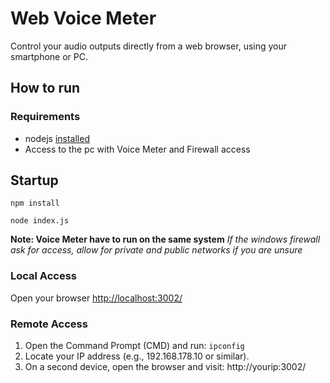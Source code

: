 # Web Voice Meter
Control your audio outputs directly from a web browser, using your smartphone or PC.
## How to run
### Requirements 
* nodejs [installed](https://nodejs.org/en/download) 
* Access to the pc with Voice Meter and Firewall access
## Startup
``npm install``

``node index.js``

__Note: Voice Meter have to run on the same system__
*If the windows firewall ask for access, allow for private and public networks if you are unsure*
### Local Access
Open your browser [http://localhost:3002/](http://localhost:3002/)

### Remote Access
1. Open the Command Prompt (CMD) and run: ``ipconfig``
2. Locate your IP address (e.g., 192.168.178.10 or similar).
3. On a second device, open the browser and visit: http://yourip:3002/
